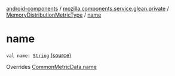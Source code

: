 [android-components](../../index.md) / [mozilla.components.service.glean.private](../index.md) / [MemoryDistributionMetricType](index.md) / [name](./name.md)

# name

`val name: `[`String`](https://kotlinlang.org/api/latest/jvm/stdlib/kotlin/-string/index.html) [(source)](https://github.com/mozilla-mobile/android-components/blob/master/components/service/glean/src/main/java/mozilla/components/service/glean/private/MemoryDistributionMetricType.kt#L26)

Overrides [CommonMetricData.name](../-common-metric-data/name.md)

